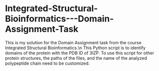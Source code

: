 # Integrated-Structural-Bioinformatics---Domain-Assignment-Task
This is my solution for the Domain Assignment task from the course Integrated Structural Bioinformatics.\n
This Python script is to identify domains of the protein with the PDB ID of 3IZP.
To use this script for other protein structures, the paths of the files, and the name of the analyzed polypeptide chain need to be customized.
